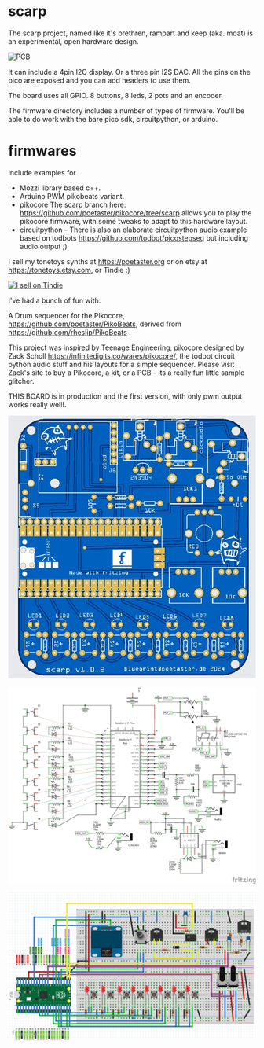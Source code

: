 # scarp
The scarp project, named like it's brethren, rampart and keep (aka. moat) is an experimental, open hardware design. 

![PCB](scarp-final.jpg)

It can include a 4pin I2C display. Or a three pin I2S DAC. All the pins on the pico are exposed and you can add headers to use them.

The board uses all GPIO. 8 buttons, 8 leds, 2 pots and an encoder.

The firmware directory includes a number of types of firmware. You'll be able to do work with the bare pico sdk, circuitpython, or arduino. 

# firmwares
Include examples for
 *  Mozzi library based c++. 
 * Arduino PWM pikobeats variant. 
 * pikocore  The scarp branch here: https://github.com/poetaster/pikocore/tree/scarp allows you to play the pikocore firmware, with some tweaks to adapt to this hardware layout.
 * circuitpython - There is also an elaborate circuitpython audio example based on todbots https://github.com/todbot/picostepseq but including audio output ;)


I sell my tonetoys synths at https://poetaster.org or on etsy at https://tonetoys.etsy.com, or Tindie :)

<a href="https://www.tindie.com/stores/poetaster/?ref=offsite_badges&utm_source=sellers_poetaster&utm_medium=badges&utm_campaign=badge_small"><img src="https://d2ss6ovg47m0r5.cloudfront.net/badges/tindie-smalls.png" alt="I sell on Tindie" width="200" height="55"></a>
 
I've had a bunch of fun with:

A Drum sequencer for the Pikocore, https://github.com/poetaster/PikoBeats, derived from https://github.com/rheslip/PikoBeats .

This project was inspired by Teenage Engineering, pikocore designed by Zack Scholl https://infinitedigits.co/wares/pikocore/, the todbot circuit python audio stuff and his layouts for a simple sequencer. Please visit Zack's site to buy a Pikocore, a kit, or a PCB - its a really fun little sample glitcher.

THIS BOARD is in production and the first version, with only pwm output works really well!.

![PCB](scarp_pcb.jpg)

![Schematic](scarp_schem.jpg)

![Breadboard](scarp-breadboard.png)
